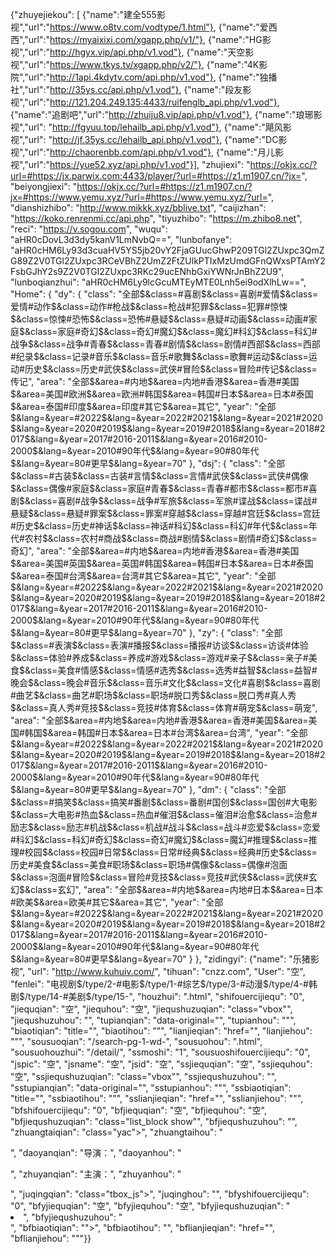 {"zhuyejiekou": [
{"name":"建全555影视","url":"https://www.o8tv.com/vodtype/1.html"},
{"name":"爱西西","url":"https://myaixixi.com/xgapp.php/v1/"},
{"name":"HG影视","url":"http://hgyx.vip/api.php/v1.vod"},
{"name":"天空影视","url":"https://www.tkys.tv/xgapp.php/v2/"},
{"name":"4K影院","url":"http://1api.4kdytv.com/api.php/v1.vod"},
{"name":"独播社","url":"http://35ys.cc/api.php/v1.vod"},
{"name":"段友影视","url":"http://121.204.249.135:4433/ruifenglb_api.php/v1.vod"},
{"name":"追剧吧","url":"http://zhuiju8.vip/api.php/v1.vod"},
{"name":"琅琊影视","url": "http://fgyuu.top/lehailb_api.php/v1.vod"},
{"name":"飓风影视","url": "http://jf.35ys.cc/lehailb_api.php/v1.vod"},
{"name":"DC影视","url":"http://chaorenbb.com/api.php/v1.vod"},
{"name":"月儿影视","url":"https://yue52.xyz/api.php/v1.vod"}],
"zhujiexi": "https://okjx.cc/?url=#https://jx.parwix.com:4433/player/?url=#https://z1.m1907.cn/?jx=",
"beiyongjiexi": "https://okjx.cc/?url=#https://z1.m1907.cn/?jx=#https://www.yemu.xyz/?url=#https://www.yemu.xyz/?url=",
"dianshizhibo": "http://www.mikkk.xyz/bblive.txt",
"caijizhan": "https://koko.renrenmi.cc/api.php",
"tiyuzhibo": "https://m.zhibo8.net",
"reci": "https://v.sogou.com",
"wuqu": "aHR0cDovL3d3dy5kanV1LmNvbQ==",
"lunbofanye": "aHR0cHM6Ly93d3cuaHV5YS5jb20vY2FjaGUucGhwP209TGl2ZUxpc3QmZG89Z2V0TGl2ZUxpc3RCeVBhZ2UmZ2FtZUlkPTIxMzUmdGFnQWxsPTAmY2FsbGJhY2s9Z2V0TGl2ZUxpc3RKc29ucENhbGxiYWNrJnBhZ2U9",
"lunboqianzhui": "aHR0cHM6Ly9lcGcuMTEyMTE0Lnh5ei9odXlhLw==",
"Home": {
"dy": {
"class": "全部$&class=#喜剧$&class=喜剧#爱情$&class=爱情#动作$&class=动作#枪战$&class=枪战#犯罪$&class=犯罪#惊悚$&class=惊悚#恐怖$&class=恐怖#悬疑$&class=悬疑#动画$&class=动画#家庭$&class=家庭#奇幻$&class=奇幻#魔幻$&class=魔幻#科幻$&class=科幻#战争$&class=战争#青春$&class=青春#剧情$&class=剧情#西部$&class=西部#纪录$&class=记录#音乐$&class=音乐#歌舞$&class=歌舞#运动$&class=运动#历史$&class=历史#武侠$&class=武侠#冒险$&class=冒险#传记$&class=传记",
"area": "全部$&area=#内地$&area=内地#香港$&area=香港#美国$&area=美国#欧洲$&area=欧洲#韩国$&area=韩国#日本$&area=日本#泰国$&area=泰国#印度$&area=印度#其它$&area=其它",
"year": "全部$&lang=&year=#2022$&lang=&year=2022#2021$&lang=&year=2021#2020$&lang=&year=2020#2019$&lang=&year=2019#2018$&lang=&year=2018#2017$&lang=&year=2017#2016-2011$&lang=&year=2016#2010-2000$&lang=&year=2010#90年代$&lang=&year=90#80年代$&lang=&year=80#更早$&lang=&year=70"
},
"dsj": {
"class": "全部$&class=#古装$&class=古装#言情$&class=言情#武侠$&class=武侠#偶像$&class=偶像#家庭$&class=家庭#青春$&class=青春#都市$&class=都市#喜剧$&class=喜剧#战争$&class=战争#军旅$&class=军旅#谍战$&class=谍战#悬疑$&class=悬疑#罪案$&class=罪案#穿越$&class=穿越#宫廷$&class=宫廷#历史$&class=历史#神话$&class=神话#科幻$&class=科幻#年代$&class=年代#农村$&class=农村#商战$&class=商战#剧情$&class=剧情#奇幻$&class=奇幻",
"area": "全部$&area=#内地$&area=内地#香港$&area=香港#美国$&area=美国#英国$&area=英国#韩国$&area=韩国#日本$&area=日本#泰国$&area=泰国#台湾$&area=台湾#其它$&area=其它",
"year": "全部$&lang=&year=#2022$&lang=&year=2022#2021$&lang=&year=2021#2020$&lang=&year=2020#2019$&lang=&year=2019#2018$&lang=&year=2018#2017$&lang=&year=2017#2016-2011$&lang=&year=2016#2010-2000$&lang=&year=2010#90年代$&lang=&year=90#80年代$&lang=&year=80#更早$&lang=&year=70"
},
"zy": {
"class": "全部$&class=#表演$&class=表演#播报$&class=播报#访谈$&class=访谈#体验$&class=体验#养成$&class=养成#游戏$&class=游戏#亲子$&class=亲子#美食$&class=美食#情感$&class=情感#选秀$&class=选秀#益智$&class=益智#晚会$&class=晚会#音乐$&class=音乐#文化$&class=文化#喜剧$&class=喜剧#曲艺$&class=曲艺#职场$&class=职场#脱口秀$&class=脱口秀#真人秀$&class=真人秀#竞技$&class=竞技#体育$&class=体育#萌宠$&class=萌宠",
"area": "全部$&area=#内地$&area=内地#香港$&area=香港#美国$&area=美国#韩国$&area=韩国#日本$&area=日本#台湾$&area=台湾",
"year": "全部$&lang=&year=#2022$&lang=&year=2022#2021$&lang=&year=2021#2020$&lang=&year=2020#2019$&lang=&year=2019#2018$&lang=&year=2018#2017$&lang=&year=2017#2016-2011$&lang=&year=2016#2010-2000$&lang=&year=2010#90年代$&lang=&year=90#80年代$&lang=&year=80#更早$&lang=&year=70"
},
"dm": {
"class": "全部$&class=#搞笑$&class=搞笑#番剧$&class=番剧#国创$&class=国创#大电影$&class=大电影#热血$&class=热血#催泪$&class=催泪#治愈$&class=治愈#励志$&class=励志#机战$&class=机战#战斗$&class=战斗#恋爱$&class=恋爱#科幻$&class=科幻#奇幻$&class=奇幻#魔幻$&class=魔幻#推理$&class=推理#校园$&class=校园#日常$&class=日常#经典$&class=经典#历史$&class=历史#美食$&class=美食#职场$&class=职场#偶像$&class=偶像#泡面$&class=泡面#冒险$&class=冒险#竞技$&class=竞技#武侠$&class=武侠#玄幻$&class=玄幻",
"area": "全部$&area=#内地$&area=内地#日本$&area=日本#欧美$&area=欧美#其它$&area=其它",
"year": "全部$&lang=&year=#2022$&lang=&year=2022#2021$&lang=&year=2021#2020$&lang=&year=2020#2019$&lang=&year=2019#2018$&lang=&year=2018#2017$&lang=&year=2017#2016-2011$&lang=&year=2016#2010-2000$&lang=&year=2010#90年代$&lang=&year=90#80年代$&lang=&year=80#更早$&lang=&year=70"
}
},
"zidingyi": {"name": "乐猪影视",
"url": "http://www.kuhuiv.com/",
"tihuan": "cnzz.com",
"User": "空",
"fenlei": "电视剧$/type/2-#电影$/type/1-#综艺$/type/3-#动漫$/type/4-#韩剧$/type/14-#美剧$/type/15-",
"houzhui": ".html",
"shifouercijiequ": "0",
"jiequqian": "空",
"jiequhou": "空",
"jiequshuzuqian": "class=\"vbox\"",
"jiequshuzuhou": "</a>",
"tupianqian": "data-original=\"",
"tupianhou": "\"",
"biaotiqian": "title=\"",
"biaotihou": "\"",
"lianjieqian": "href=\"",
"lianjiehou": "\"",
"sousuoqian": "/search-pg-1-wd-",
"sousuohou": ".html",
"sousuohouzhui": "/detail/",
"ssmoshi": "1",
"sousuoshifouercijiequ": "0",
"jspic": "空",
"jsname": "空",
"jsid": "空",
"ssjiequqian": "空",
"ssjiequhou": "空",
"ssjiequshuzuqian": "class=\"vbox\"",
"ssjiequshuzuhou": "</a>",
"sstupianqian": "data-original=\"",
"sstupianhou": "\"",
"ssbiaotiqian": "title=\"",
"ssbiaotihou": "\"",
"sslianjieqian": "href=\"",
"sslianjiehou": "\"",
"bfshifouercijiequ": "0",
"bfjiequqian": "空",
"bfjiequhou": "空",
"bfjiequshuzuqian": "class=\"list_block show\"",
"bfjiequshuzuhou": "</ul>",
"zhuangtaiqian": "class=\"yac\">",
"zhuangtaihou": "</p>",
"daoyanqian": "导演：</span>",
"daoyanhou": "</p>",
"zhuyanqian": "主演：</span>",
"zhuyanhou": "</p>",
"juqingqian": "class=\"tbox_js\">",
"juqinghou": "</div>",
"bfyshifouercijiequ": "0",
"bfyjiequqian": "空",
"bfyjiequhou": "空",
"bfyjiequshuzuqian": "<li>",
"bfyjiequshuzuhou": "</li>",
"bfbiaotiqian": "\">",
"bfbiaotihou": "</a>",
"bflianjieqian": "href=\"",
"bflianjiehou": "\""}}
